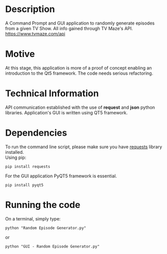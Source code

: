 # Description
A Command Prompt and GUI application to randomly generate episodes from a given TV Show.
All info gained through TV Maze's API.
https://www.tvmaze.com/api

# Motive
At this stage, this application is more of a proof of concept enabling an introduction to the Qt5 framework. The code needs serious refactoring.

# Technical Information
API communication established with the use of **request** and **json** python libraries. Application's GUI is written using QT5 framework.

# Dependencies
To run the command line script, please make sure you have [requests](https://pypi.org/project/requests/) library installed.\
Using pip:
```
pip install requests
```
For the GUI application PyQT5 framework is essential.
```
pip install pyqt5
```

# Running the code
On a terminal, simply type:
```
python "Random Episode Generator.py"
```
or
```
python "GUI - Random Episode Generator.py"
```
